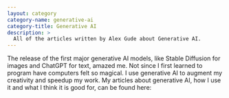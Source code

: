 ```yaml
---
layout: category
category-name: generative-ai
category-title: Generative AI
description: >
  All of the articles written by Alex Gude about Generative AI.
---
```


The release of the first major generative AI models, like Stable Diffusion for
images and ChatGPT for text, amazed me. Not since I first learned to program
have computers felt so magical. I use generative AI to augment my creativity
and speedup my work. My articles about generative AI, how I use it and what I
think it is good for, can be found here:

